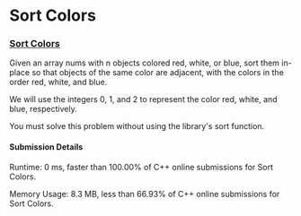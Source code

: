 # Sort Colors

### [Sort Colors](https://leetcode.com/problems/sort-colors/)

Given an array nums with n objects colored red, white, or blue, sort them in-place so that objects of the same color are adjacent, with the colors in the order red, white, and blue.

We will use the integers 0, 1, and 2 to represent the color red, white, and blue, respectively.

You must solve this problem without using the library's sort function.

#### Submission Details

Runtime: 0 ms, faster than 100.00% of C++ online submissions for Sort Colors.

Memory Usage: 8.3 MB, less than 66.93% of C++ online submissions for Sort Colors.
